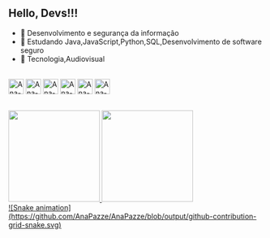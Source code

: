 ## Hello, Devs!!!
- 🔭 Desenvolvimento e segurança da informação
- 🌱 Estudando Java,JavaScript,Python,SQL,Desenvolvimento de software seguro
- 💬 Tecnologia,Audiovisual




<div style="display: inline_block"><br>
  <img align+"center" alt="Ana-Js" height="30" widgth="40" src="https://cdn.jsdelivr.net/gh/devicons/devicon/icons/javascript/javascript-original.svg" />
  <img align+"center" alt="Ana-Java" height="30" widgth="40" src="https://cdn.jsdelivr.net/gh/devicons/devicon/icons/java/java-original.svg" />
  <img align+"center" alt="Ana-Python" height="30" widgth="40" src="https://cdn.jsdelivr.net/gh/devicons/devicon/icons/python/python-original.svg" />
  <img align+"center" alt="Ana-Mysql" height="30" widgth="40" src="https://cdn.jsdelivr.net/gh/devicons/devicon/icons/mysql/mysql-original.svg" />
  <img align+"center" alt="Ana-microsoftsqlserver" height="30"widgth="40  
  "src="https://cdn.jsdelivr.net/gh/devicons/devicon/icons/microsoftsqlserver/microsoftsqlserver-plain.svg" />
  <img align+"center" alt="Ana-Azure" height="30" widgth="40" src="https://cdn.jsdelivr.net/gh/devicons/devicon/icons/azure/azure-original.svg" />
  
</div>

##

<div>
  <a href="https://github.com/AnaPazze">
<img loading="lazy" height="180em" src="https://github-readme-stats.vercel.app/api/top-langs/?username=AnaPazze&layout=compact&langs_count=7&theme=dracula"/>
<img loading="lazy" height="180em" src="https://github-readme-stats.vercel.app/api?username=AnaPazze&show_icons=true&theme=dracula&include_all_commits=true&count_private=true"/>
  
 
<div>
  ![Snake animation](https://github.com/AnaPazze/AnaPazze/blob/output/github-contribution-grid-snake.svg)
</div>

  
